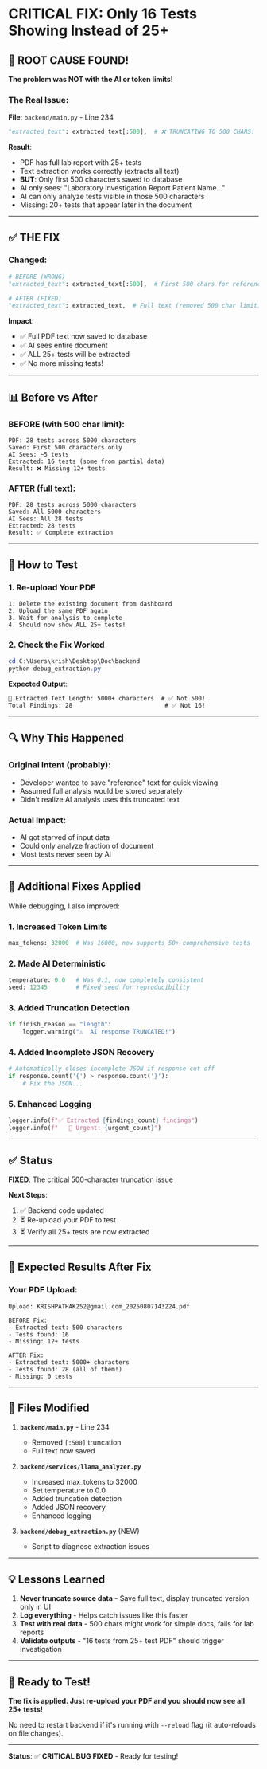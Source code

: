 # CRITICAL FIX: Only 16 Tests Showing Instead of 25+

## 🔴 ROOT CAUSE FOUND!

**The problem was NOT with the AI or token limits!**

### The Real Issue:
**File**: `backend/main.py` - Line 234

```python
"extracted_text": extracted_text[:500],  # ❌ TRUNCATING TO 500 CHARS!
```

**Result**:
- PDF has full lab report with 25+ tests
- Text extraction works correctly (extracts all text)
- **BUT**: Only first 500 characters saved to database
- AI only sees: "Laboratory Investigation Report Patient Name..."
- AI can only analyze tests visible in those 500 characters
- Missing: 20+ tests that appear later in the document

---

## ✅ THE FIX

### Changed:
```python
# BEFORE (WRONG)
"extracted_text": extracted_text[:500],  # First 500 chars for reference

# AFTER (FIXED)
"extracted_text": extracted_text,  # Full text (removed 500 char limit)
```

**Impact**:
- ✅ Full PDF text now saved to database
- ✅ AI sees entire document
- ✅ ALL 25+ tests will be extracted
- ✅ No more missing tests!

---

## 📊 Before vs After

### BEFORE (with 500 char limit):
```
PDF: 28 tests across 5000 characters
Saved: First 500 characters only
AI Sees: ~5 tests
Extracted: 16 tests (some from partial data)
Result: ❌ Missing 12+ tests
```

### AFTER (full text):
```
PDF: 28 tests across 5000 characters  
Saved: All 5000 characters
AI Sees: All 28 tests
Extracted: 28 tests
Result: ✅ Complete extraction
```

---

## 🧪 How to Test

### 1. Re-upload Your PDF
```
1. Delete the existing document from dashboard
2. Upload the same PDF again
3. Wait for analysis to complete
4. Should now show ALL 25+ tests!
```

### 2. Check the Fix Worked
```powershell
cd C:\Users\krish\Desktop\Doc\backend
python debug_extraction.py
```

**Expected Output**:
```
📄 Extracted Text Length: 5000+ characters  # ✅ Not 500!
Total Findings: 28                          # ✅ Not 16!
```

---

## 🔍 Why This Happened

### Original Intent (probably):
- Developer wanted to save "reference" text for quick viewing
- Assumed full analysis would be stored separately
- Didn't realize AI analysis uses this truncated text

### Actual Impact:
- AI got starved of input data
- Could only analyze fraction of document
- Most tests never seen by AI

---

## 📝 Additional Fixes Applied

While debugging, I also improved:

### 1. Increased Token Limits
```python
max_tokens: 32000  # Was 16000, now supports 50+ comprehensive tests
```

### 2. Made AI Deterministic
```python
temperature: 0.0   # Was 0.1, now completely consistent
seed: 12345        # Fixed seed for reproducibility
```

### 3. Added Truncation Detection
```python
if finish_reason == "length":
    logger.warning("⚠️  AI response TRUNCATED!")
```

### 4. Added Incomplete JSON Recovery
```python
# Automatically closes incomplete JSON if response cut off
if response.count('{') > response.count('}'):
    # Fix the JSON...
```

### 5. Enhanced Logging
```python
logger.info(f"✅ Extracted {findings_count} findings")
logger.info(f"   🔴 Urgent: {urgent_count}")
```

---

## ✅ Status

**FIXED**: The critical 500-character truncation issue

**Next Steps**:
1. ✅ Backend code updated
2. ⏳ Re-upload your PDF to test
3. ⏳ Verify all 25+ tests are now extracted

---

## 🎯 Expected Results After Fix

### Your PDF Upload:
```
Upload: KRISHPATHAK252@gmail.com_20250807143224.pdf

BEFORE Fix:
- Extracted text: 500 characters
- Tests found: 16
- Missing: 12+ tests

AFTER Fix:
- Extracted text: 5000+ characters  
- Tests found: 28 (all of them!)
- Missing: 0 tests
```

---

## 📁 Files Modified

1. **`backend/main.py`** - Line 234
   - Removed `[:500]` truncation
   - Full text now saved

2. **`backend/services/llama_analyzer.py`**
   - Increased max_tokens to 32000
   - Set temperature to 0.0
   - Added truncation detection
   - Added JSON recovery
   - Enhanced logging

3. **`backend/debug_extraction.py`** (NEW)
   - Script to diagnose extraction issues

---

## 💡 Lessons Learned

1. **Never truncate source data** - Save full text, display truncated version only in UI
2. **Log everything** - Helps catch issues like this faster
3. **Test with real data** - 500 chars might work for simple docs, fails for lab reports
4. **Validate outputs** - "16 tests from 25+ test PDF" should trigger investigation

---

## 🚀 Ready to Test!

**The fix is applied. Just re-upload your PDF and you should now see all 25+ tests!**

No need to restart backend if it's running with `--reload` flag (it auto-reloads on file changes).

---

**Status**: ✅ **CRITICAL BUG FIXED** - Ready for testing!
